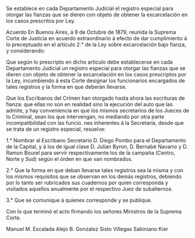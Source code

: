 Se establece en cada Departamento Judicial el registro especial para otorgar las fianzas que se dieren con objeto de obtener la excarcelación en los casos prescritos por Ley.

Acuerdo
En Buenos Aires, á 9 de Octubre de 1879, reunida la Suprema Corte de Justicia en acuerdo extraordinario á efecto de dar cumplimiento á lo preceptuado en el artículo 2.° de la Ley sobre excarcelación bajo fianza, y considerando:

Que según lo prescripto en dicho artículo debe establecerse en cada Departamento Judicial un registro especial para otorgar las fianzas que se dieren con objeto de obtener la excarcelación en los casos prescriptos por la Ley, incumbiendo á esta Corte designar los funcionarios encargados de tales registros y la forma en que deberán llevarse.

Que los Escribanos del Crímen han otorgado hasta ahora las escrituras de fianza: que ellas no son en realidad sino la ejecución del auto que las admite, y hay conveniencia en que los mismos secretarios de los Jueces de lo Criminal, sean los que intervengan, no mediando por otra parte incompatibilidad con las funcio. nes inherentes á la Secretaría, desde que se trata de un registro especial, resuelve:

1.° Nombrar al Escribano Secretario D. Diego Pombo para el Departamento de la Capital, y á los de igual clase D. Julian Byron, D. Bernabé Navarro y D. Ramon Bourel para servir respectivamente los de la campaña (Centro, Norte y Sud) según el órden en que van nombrados.

2.° Que la forma en que deban llevarse tales registros sea la misma y con los mismos requisitos que se observan en los demás registros, debiendo por lo tanto ser rubricados sus cuadernos por quien corresponda y visitados aquellos anualmente por el respectivo
Juez de subalternos.

3.° Que se comunique á quienes corresponde y se publique. 

Con lo que terminó el acto firmando los señores Ministros de la Suprema Corte.

Manuel M. Escalada
Alejo B. Gonzalez
Sisto Villegas
Sabiniano Kier
